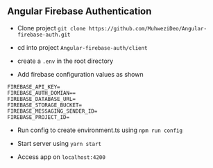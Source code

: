 ## Angular Firebase Authentication

- Clone project `git clone https://github.com/MuhweziDeo/Angular-firebase-auth.git `

- cd into project `Angular-firebase-auth/client`

- create a `.env` in the root directory

- Add firebase configuration values as shown
```
FIREBASE_API_KEY=
FIREBASE_AUTH_DOMIAN==
FIREBASE_DATABASE_URL=
FIREBASE_STORAGE_BUCKET=
FIREBASE_MESSAGING_SENDER_ID=
FIREBASE_PROJECT_ID=

```
- Run config to create environment.ts using `npm run config`

- Start server using `yarn start`

- Access app on `localhost:4200`
